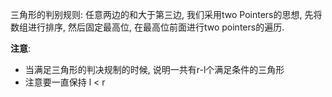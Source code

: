 三角形的判别规则: 任意两边的和大于第三边, 我们采用two Pointers的思想, 先将数组进行排序, 然后固定最高位, 在最高位前面进行two pointers的遍历.

**注意**:
- 当满足三角形的判决规制的时候, 说明一共有r-l个满足条件的三角形
- 注意要一直保持 l < r
